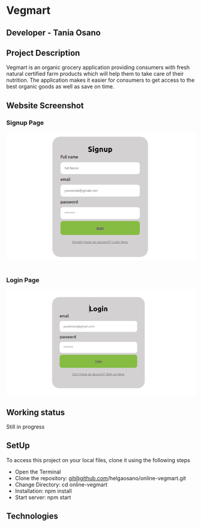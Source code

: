 # Vegmart

## Developer - Tania Osano

## Project Description

Vegmart is an organic grocery application providing consumers with fresh natural certified farm products which will help them to take care of their nutrition. The application makes it easier for consumers to get access to the best organic goods as well as save on time.

## Website Screenshot

### Signup Page

![SignUp page](./src/images/signuppage.png    "get to sign up")
#

### Login Page

![Login page](./src/images/loginpage.png    "get to login")

## Working status

Still in progress

## SetUp

To access this project on your local files, clone it using the following steps

* Open the Terminal
* Clone the repository: git@github.com/helgaosano/online-vegmart.git
* Change Directory: cd online-vegmart
* Installation: npm install 
* Start server: npm start

## Technologies

